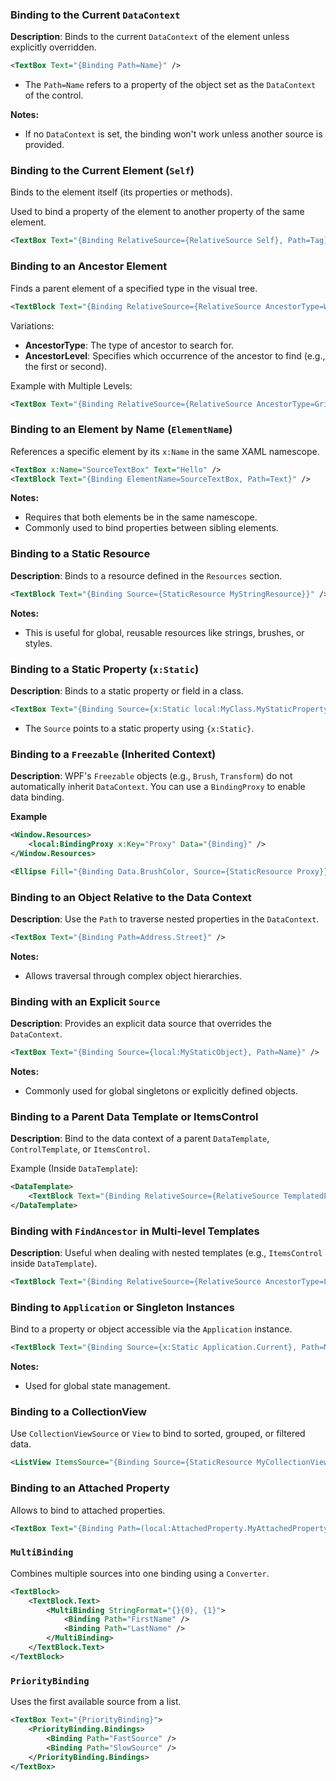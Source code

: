 ### Binding to the Current `DataContext`

**Description**: Binds to the current `DataContext` of the element unless explicitly overridden.

```xml
<TextBox Text="{Binding Path=Name}" />
```
- The `Path=Name` refers to a property of the object set as the `DataContext` of the control.

**Notes:**
- If no `DataContext` is set, the binding won't work unless another source is provided.

### Binding to the Current Element (`Self`)

Binds to the element itself (its properties or methods).

Used to bind a property of the element to another property of the same element.

```xml
<TextBox Text="{Binding RelativeSource={RelativeSource Self}, Path=Tag}" Tag="Hello" />
```

### Binding to an Ancestor Element

Finds a parent element of a specified type in the visual tree.

```xml
<TextBlock Text="{Binding RelativeSource={RelativeSource AncestorType=Window}, Path=Title}" />
```

Variations:
- **AncestorType**: The type of ancestor to search for.
- **AncestorLevel**: Specifies which occurrence of the ancestor to find (e.g., the first or second).

Example with Multiple Levels:
```xml
<TextBox Text="{Binding RelativeSource={RelativeSource AncestorType=Grid, AncestorLevel=2}, Path=Tag}" />
```

### Binding to an Element by Name (`ElementName`)

References a specific element by its `x:Name` in the same XAML namescope.

```xml
<TextBox x:Name="SourceTextBox" Text="Hello" />
<TextBlock Text="{Binding ElementName=SourceTextBox, Path=Text}" />
```

**Notes:**

- Requires that both elements be in the same namescope.
- Commonly used to bind properties between sibling elements.

### Binding to a Static Resource

**Description**: Binds to a resource defined in the `Resources` section.

```xml
<TextBlock Text="{Binding Source={StaticResource MyStringResource}}" />
```

**Notes:**
- This is useful for global, reusable resources like strings, brushes, or styles.

### Binding to a Static Property (`x:Static`)

**Description**: Binds to a static property or field in a class.

```xml
<TextBox Text="{Binding Source={x:Static local:MyClass.MyStaticProperty}}" />
```

- The `Source` points to a static property using `{x:Static}`.

### Binding to a `Freezable` (Inherited Context)

**Description**: WPF's `Freezable` objects (e.g., `Brush`, `Transform`) do not automatically inherit `DataContext`. You can use a `BindingProxy` to enable data binding.

**Example**
```xml
<Window.Resources>
    <local:BindingProxy x:Key="Proxy" Data="{Binding}" />
</Window.Resources>

<Ellipse Fill="{Binding Data.BrushColor, Source={StaticResource Proxy}}" />
```

### Binding to an Object Relative to the Data Context

**Description**: Use the `Path` to traverse nested properties in the `DataContext`.

```xml
<TextBox Text="{Binding Path=Address.Street}" />
```

**Notes:**
- Allows traversal through complex object hierarchies.

### Binding with an Explicit `Source`

**Description**: Provides an explicit data source that overrides the `DataContext`.

```xml
<TextBox Text="{Binding Source={local:MyStaticObject}, Path=Name}" />
```

**Notes:**
- Commonly used for global singletons or explicitly defined objects.

### Binding to a Parent Data Template or ItemsControl

**Description**: Bind to the data context of a parent `DataTemplate`, `ControlTemplate`, or `ItemsControl`.

Example (Inside `DataTemplate`):
```xml
<DataTemplate>
    <TextBlock Text="{Binding RelativeSource={RelativeSource TemplatedParent}, Path=Content}" />
</DataTemplate>
```

### Binding with `FindAncestor` in Multi-level Templates

**Description**: Useful when dealing with nested templates (e.g., `ItemsControl` inside `DataTemplate`).

```xml
<TextBlock Text="{Binding RelativeSource={RelativeSource AncestorType=ListView}, Path=SelectedItem}" />
```

### Binding to `Application` or Singleton Instances

Bind to a property or object accessible via the `Application` instance.

```xml
<TextBlock Text="{Binding Source={x:Static Application.Current}, Path=MainWindow.Title}" />
```

**Notes:**
- Used for global state management.

### Binding to a CollectionView

Use `CollectionViewSource` or `View` to bind to sorted, grouped, or filtered data.

```xml
<ListView ItemsSource="{Binding Source={StaticResource MyCollectionViewSource}}" />
```

### Binding to an Attached Property

Allows to bind to attached properties.

```xml
<TextBox Text="{Binding Path=(local:AttachedProperty.MyAttachedProperty)}" />
```

### `MultiBinding`

Combines multiple sources into one binding using a `Converter`.

```xml
<TextBlock>
    <TextBlock.Text>
        <MultiBinding StringFormat="{}{0}, {1}">
            <Binding Path="FirstName" />
            <Binding Path="LastName" />
        </MultiBinding>
    </TextBlock.Text>
</TextBlock>
```

### `PriorityBinding`

Uses the first available source from a list.

```xml
<TextBox Text="{PriorityBinding}">
    <PriorityBinding.Bindings>
        <Binding Path="FastSource" />
        <Binding Path="SlowSource" />
    </PriorityBinding.Bindings>
</TextBox>
```
